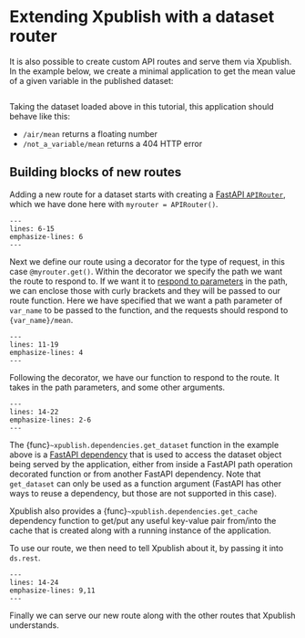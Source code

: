 # Extending Xpublish with a dataset router

It is also possible to create custom API routes and serve them via Xpublish. In
the example below, we create a minimal application to get the mean value of a
given variable in the published dataset:

```{literalinclude} dataset-router.py
```

Taking the dataset loaded above in this tutorial, this application should behave
like this:

- `/air/mean` returns a floating number
- `/not_a_variable/mean` returns a 404 HTTP error

## Building blocks of new routes

Adding a new route for a dataset starts with creating a [FastAPI `APIRouter`](https://fastapi.tiangolo.com/tutorial/bigger-applications/#apirouter), which we have done here with `myrouter = APIRouter()`.

```{literalinclude} dataset-router.py
---
lines: 6-15
emphasize-lines: 6
---
```

Next we define our route using a decorator for the type of request, in this case `@myrouter.get()`.
Within the decorator we specify the path we want the route to respond to.
If we want it to [respond to parameters](https://fastapi.tiangolo.com/tutorial/path-params/) in the path, we can enclose those with curly brackets and they will be passed to our route function.
Here we have specified that we want a path parameter of `var_name` to be passed to the function, and the requests should respond to `{var_name}/mean`.

```{literalinclude} dataset-router.py
---
lines: 11-19
emphasize-lines: 4
---
```

Following the decorator, we have our function to respond to the route.
It takes in the path parameters, and some other arguments.

```{literalinclude} dataset-router.py
---
lines: 14-22
emphasize-lines: 2-6
---
```

The {func}`~xpublish.dependencies.get_dataset` function in the example above is
a [FastAPI dependency](https://fastapi.tiangolo.com/tutorial/dependencies/) that is used to access the dataset object being served by
the application, either from inside a FastAPI path operation decorated function
or from another FastAPI dependency. Note that `get_dataset` can only be used
as a function argument (FastAPI has other ways to reuse a dependency, but those
are not supported in this case).

Xpublish also provides a {func}`~xpublish.dependencies.get_cache` dependency
function to get/put any useful key-value pair from/into the cache that is
created along with a running instance of the application.

To use our route, we then need to tell Xpublish about it, by passing it into `ds.rest`.

```{literalinclude} dataset-router.py
---
lines: 14-24
emphasize-lines: 9,11
---
```

Finally we can serve our new route along with the other routes that Xpublish understands.

